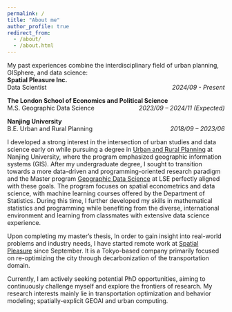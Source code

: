 ```yaml
---
permalink: /
title: "About me"
author_profile: true
redirect_from: 
  - /about/
  - /about.html
---
```


My past experiences combine the interdisciplinary field of urban planning, GISphere, and data science:
<br>
**Spatial Pleasure Inc.**  
<span>Data Scientist</span><span style="float: right;">_2024/09 - Present_</span>  

**The London School of Economics and Political Science**  
<span>M.S. Geographic Data Science</span><span style="float: right;">_2023/09 – 2024/11 (Expected)_</span>  

**Nanjing University**
<br>
<span>B.E. Urban and Rural Planning</span><span style="float: right;">_2018/09 – 2023/06_</span>

I developed a strong interest in the intersection of urban studies and data science early on while pursuing a degree in [Urban and Rural Planning](https://arch.nju.edu.cn/) at Nanjing University, where the program emphasized geographic information systems (GIS). After my undergraduate degree, I sought to transition towards a more data-driven and programming-oriented research paradigm and the Master program [Geographic Data Science](https://www.lse.ac.uk/study-at-lse/graduate/msc-geographic-data-science) at LSE perfectly aligned with these goals. The program focuses on spatial econometrics and data science, with machine learning courses offered by the Department of Statistics. During this time, I further developed my skills in mathematical statistics and programming while benefiting from the diverse, international environment and learning from classmates with extensive data science experience.

Upon completing my master’s thesis, In order to gain insight into real-world problems and industry needs, I have started remote work at [Spatial Pleasure](https://spatial-pleasure.xyz/en/page/2/) since September. It is a Tokyo-based company primarily focused on re-optimizing the city through decarbonization of the transportation domain.

Currently, I am actively seeking potential PhD opportunities, aiming to continuously challenge myself and explore the frontiers of research. My research interests mainly lie in transportation optimization and behavior modeling; spatially-explicit GEOAI and urban computing.

<!-- ------ -->
<!-- **Hobbies** -->
<!-- In my spare time, I enjoy following various mystery, fantasy and science fiction novels, TV shows, and podcasts. It would be great if I could become an amateur illustrator of sci-fi novels in the future!  -->
<!-- I relate somewhat to the word Neophile, as I am a person who holds a positive attitude toward new things, innovation, and change. I have a strong enthusiasm for new technologies and emerging ideas, which might be the underlying motivation driving me to continuously study in data science field. 放侧边栏吧--> 


<!-- **Markdown generator**
------ -->

<!-- Example: editing a markdown file for a talk
![Editing a markdown file for a talk](/images/editing-talk.png) -->

<!-- <div id="artCarousel" class="carousel slide" data-ride="carousel">
  <ol class="carousel-indicators">
    <li data-target="#artCarousel" data-slide-to="0" class="active"></li>
    <li data-target="#artCarousel" data-slide-to="1"></li>
    <li data-target="#artCarousel" data-slide-to="2"></li>
  </ol>
  <div class="carousel-inner">
    <div class="carousel-item active">
      <img src="/images/ENFP.png" class="d-block w-100" alt="Art 1">
      <div class="carousel-caption d-none d-md-block">
        <h5>Art Title 1</h5>
        <p>Happiness: 30.45 | Smile value: 25.99</p>
      </div>
    </div>
    <div class="carousel-item">
      <img src="/images/INFJ.png" class="d-block w-100" alt="Art 2">
      <div class="carousel-caption d-none d-md-block">
        <h5>Art Title 2</h5>
        <p>Happiness: 69.20 | Smile value: 62.83</p>
      </div>
    </div>
    <div class="carousel-item">
      <img src="/images/ENTP.png" class="d-block w-100" alt="Art 3">
      <div class="carousel-caption d-none d-md-block">
        <h5>Art Title 3</h5>
        <p>Happiness: 99.59 | Smile value: 92.33</p>
      </div>
    </div>
  </div>
  <a class="carousel-control-prev" href="#artCarousel" role="button" data-slide="prev">
    <span class="carousel-control-prev-icon" aria-hidden="true"></span>
    <span class="sr-only">Previous</span>
  </a>
  <a class="carousel-control-next" href="#artCarousel" role="button" data-slide="next">
    <span class="carousel-control-next-icon" aria-hidden="true"></span>
    <span class="sr-only">Next</span>
  </a>
</div>

Try to insert interactive plots
<iframe src="images/recreation_data.html" width="100%" height="600px" frameborder="0"></iframe> -->